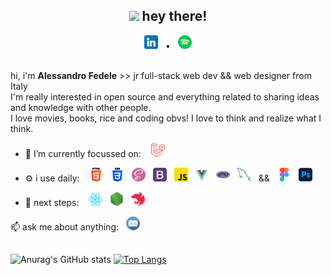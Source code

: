 <h2 align="center"> <img src="https://media.giphy.com/media/hvRJCLFzcasrR4ia7z/giphy.gif" width="25px"> hey there! </h2>
<div align="center">
  <a href="https://www.linkedin.com/in/alessandro-fedele-dev"><img alt="Alessandro's LinkedIn" width="22px" src="icons/linkedin.png" /></a>
  &nbsp;
  •
  &nbsp;
  <a href="https://open.spotify.com/user/lynch-96?si=8bc18e0c47234145"><img alt="Alessandro's Spotify" width="22px" src="icons/spotify.png" /></a>
</div>
<br/>

hi, i'm **Alessandro Fedele** >> jr full-stack web dev && web designer from Italy <br/>
I'm really interested in open source and everything related to sharing ideas and knowledge with other people. <br/>
I love movies, books, rice and coding obvs! I love to think and realize what I think.

- 🔭 I’m currently focussed on: 
&nbsp;&nbsp;
<a href="https://laravel.com/docs/7.x"><img alt="Laravel" width="22px" src="icons/laravel.png" /></a>

- ⚙️ i use daily: 
&nbsp;&nbsp;
<a href="https://developer.mozilla.org/en-US/docs/Web/HTML"><img alt="Html" width="22px" src="icons/html5.png" /></a> &nbsp;
<a href="https://developer.mozilla.org/en-US/docs/Web/CSS"><img alt="Css" width="22px" src="icons/css3.png" /></a> &nbsp;
<a href="https://sass-lang.com/documentation"><img alt="Sass" width="22px" src="icons/sass.png" /></a> &nbsp;
<a href="https://getbootstrap.com/docs/5.1/getting-started/introduction/"><img alt="Bootstrap" width="22px" src="icons/bootstrap.png" /></a> &nbsp;
<a href="https://developer.mozilla.org/en-US/docs/Web/CSS"><img alt="Js" width="22px" src="icons/js.png" /></a> &nbsp;
<a href="https://vuejs.org/guide/introduction.html"><img alt="Vuejs" width="22px" src="icons/vuejs.png" /></a> &nbsp;
<a href="https://www.php.net/manual/en/"><img alt="Php" width="22px" src="icons/php.png" /></a> &nbsp;
<a href="https://dev.mysql.com/doc/"><img alt="Mysql" width="22px" src="icons/mysql.png" /></a> &nbsp; && &nbsp;
<a href="https://www.figma.com/"><img alt="Figma" width="22px" src="icons/figma.png" /></a> &nbsp;
<a href="https://www.adobe.com/products/photoshop.html"><img alt="Photoshop" width="22px" src="icons/photoshop.png" /></a>

- 🌱 next steps:
&nbsp;&nbsp;
<a href="https://reactjs.org/docs/getting-started.html"><img alt="React" width="22px" src="icons/react.png" /></a> &nbsp;
<a href="https://nodejs.org/en/docs/"><img alt="NodeJs" width="22px" src="icons/nodejs.png" /></a> &nbsp;
<a href="https://docs.nestjs.com/"><img alt="NestJs" width="22px" src="icons/nestjs.png" /></a>

📫 ask me about anything: &nbsp; [<img alt="Alessandro's email" width="22px" src="icons/email.png" />](mailto:al.fedele@outlook.it)

<h2 align="center"></h2>

![Anurag's GitHub stats](https://github-readme-stats.vercel.app/api?username=Alessandro-Fedele&show_icons=true&theme=tokyonight)
[![Top Langs](https://github-readme-stats.vercel.app/api/top-langs/?username=Alessandro-Fedele&layout=compact)](https://github.com/anuraghazra/github-readme-stats)

